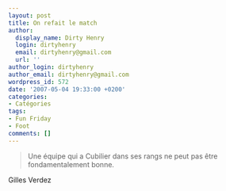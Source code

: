 ```yaml
---
layout: post
title: On refait le match
author:
  display_name: Dirty Henry
  login: dirtyhenry
  email: dirtyhenry@gmail.com
  url: ''
author_login: dirtyhenry
author_email: dirtyhenry@gmail.com
wordpress_id: 572
date: '2007-05-04 19:33:00 +0200'
categories:
- Catégories
tags:
- Fun Friday
- Foot
comments: []
---
```

<blockquote>Une équipe qui a Cubilier dans ses rangs ne peut pas être fondamentalement bonne.</blockquote>

Gilles Verdez
